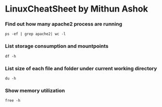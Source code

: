 # LinuxCheatSheet by Mithun Ashok

### Find out how many apache2 process are running
```
ps -ef | grep apache2| wc -l
````

### List storage consumption and mountpoints
````
df -h
````

### List size of each file and folder under current working directory
````
du -h
````

### Show memory utilization
````
free -h
````
